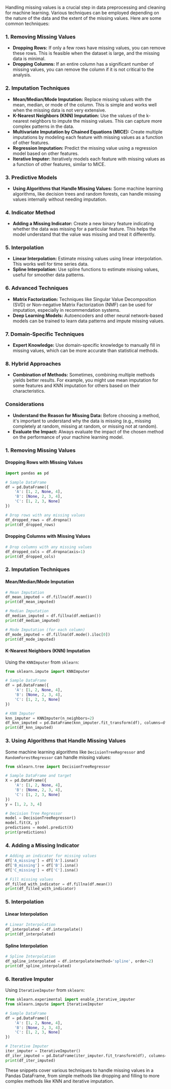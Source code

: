 Handling missing values is a crucial step in data preprocessing and cleaning for machine learning. Various techniques can be employed depending on the nature of the data and the extent of the missing values. Here are some common techniques:

### 1. **Removing Missing Values**

- **Dropping Rows:** If only a few rows have missing values, you can remove these rows. This is feasible when the dataset is large, and the missing data is minimal.
- **Dropping Columns:** If an entire column has a significant number of missing values, you can remove the column if it is not critical to the analysis.

### 2. **Imputation Techniques**

- **Mean/Median/Mode Imputation:** Replace missing values with the mean, median, or mode of the column. This is simple and works well when the missing data is not very extensive.
- **K-Nearest Neighbors (KNN) Imputation:** Use the values of the k-nearest neighbors to impute the missing values. This can capture more complex patterns in the data.
- **Multivariate Imputation by Chained Equations (MICE):** Create multiple imputations by modeling each feature with missing values as a function of other features.
- **Regression Imputation:** Predict the missing value using a regression model based on other features.
- **Iterative Imputer:** Iteratively models each feature with missing values as a function of other features, similar to MICE.

### 3. **Predictive Models**

- **Using Algorithms that Handle Missing Values:** Some machine learning algorithms, like decision trees and random forests, can handle missing values internally without needing imputation.

### 4. **Indicator Method**

- **Adding a Missing Indicator:** Create a new binary feature indicating whether the data was missing for a particular feature. This helps the model understand that the value was missing and treat it differently.

### 5. **Interpolation**

- **Linear Interpolation:** Estimate missing values using linear interpolation. This works well for time series data.
- **Spline Interpolation:** Use spline functions to estimate missing values, useful for smoother data patterns.

### 6. **Advanced Techniques**

- **Matrix Factorization:** Techniques like Singular Value Decomposition (SVD) or Non-negative Matrix Factorization (NMF) can be used for imputation, especially in recommendation systems.
- **Deep Learning Models:** Autoencoders and other neural network-based models can be trained to learn data patterns and impute missing values.

### 7. **Domain-Specific Techniques**

- **Expert Knowledge:** Use domain-specific knowledge to manually fill in missing values, which can be more accurate than statistical methods.

### 8. **Hybrid Approaches**

- **Combination of Methods:** Sometimes, combining multiple methods yields better results. For example, you might use mean imputation for some features and KNN imputation for others based on their characteristics.

### Considerations

- **Understand the Reason for Missing Data:** Before choosing a method, it's important to understand why the data is missing (e.g., missing completely at random, missing at random, or missing not at random).
- **Evaluate the Impact:** Always evaluate the impact of the chosen method on the performance of your machine learning model.


### 1. **Removing Missing Values**
#### Dropping Rows with Missing Values
```python
import pandas as pd

# Sample DataFrame
df = pd.DataFrame({
    'A': [1, 2, None, 4],
    'B': [None, 2, 3, 4],
    'C': [1, 2, 3, None]
})

# Drop rows with any missing values
df_dropped_rows = df.dropna()
print(df_dropped_rows)
```

#### Dropping Columns with Missing Values
```python
# Drop columns with any missing values
df_dropped_cols = df.dropna(axis=1)
print(df_dropped_cols)
```

### 2. **Imputation Techniques**
#### Mean/Median/Mode Imputation
```python
# Mean Imputation
df_mean_imputed = df.fillna(df.mean())
print(df_mean_imputed)

# Median Imputation
df_median_imputed = df.fillna(df.median())
print(df_median_imputed)

# Mode Imputation (for each column)
df_mode_imputed = df.fillna(df.mode().iloc[0])
print(df_mode_imputed)
```

#### K-Nearest Neighbors (KNN) Imputation
Using the `KNNImputer` from `sklearn`:
```python
from sklearn.impute import KNNImputer

# Sample DataFrame
df = pd.DataFrame({
    'A': [1, 2, None, 4],
    'B': [None, 2, 3, 4],
    'C': [1, 2, 3, None]
})

# KNN Imputer
knn_imputer = KNNImputer(n_neighbors=2)
df_knn_imputed = pd.DataFrame(knn_imputer.fit_transform(df), columns=df.columns)
print(df_knn_imputed)
```

### 3. **Using Algorithms that Handle Missing Values**
Some machine learning algorithms like `DecisionTreeRegressor` and `RandomForestRegressor` can handle missing values:
```python
from sklearn.tree import DecisionTreeRegressor

# Sample DataFrame and target
X = pd.DataFrame({
    'A': [1, 2, None, 4],
    'B': [None, 2, 3, 4],
    'C': [1, 2, 3, None]
})
y = [1, 2, 3, 4]

# Decision Tree Regressor
model = DecisionTreeRegressor()
model.fit(X, y)
predictions = model.predict(X)
print(predictions)
```

### 4. **Adding a Missing Indicator**
```python
# Adding an indicator for missing values
df['A_missing'] = df['A'].isna()
df['B_missing'] = df['B'].isna()
df['C_missing'] = df['C'].isna()

# Fill missing values
df_filled_with_indicator = df.fillna(df.mean())
print(df_filled_with_indicator)
```

### 5. **Interpolation**
#### Linear Interpolation
```python
# Linear Interpolation
df_interpolated = df.interpolate()
print(df_interpolated)
```

#### Spline Interpolation
```python
# Spline Interpolation
df_spline_interpolated = df.interpolate(method='spline', order=2)
print(df_spline_interpolated)
```

### 6. **Iterative Imputer**
Using `IterativeImputer` from `sklearn`:
```python
from sklearn.experimental import enable_iterative_imputer
from sklearn.impute import IterativeImputer

# Sample DataFrame
df = pd.DataFrame({
    'A': [1, 2, None, 4],
    'B': [None, 2, 3, 4],
    'C': [1, 2, 3, None]
})

# Iterative Imputer
iter_imputer = IterativeImputer()
df_iter_imputed = pd.DataFrame(iter_imputer.fit_transform(df), columns=df.columns)
print(df_iter_imputed)
```

These snippets cover various techniques to handle missing values in a Pandas DataFrame, from simple methods like dropping and filling to more complex methods like KNN and iterative imputation.